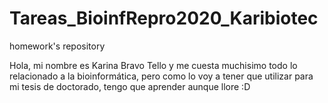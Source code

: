 # Tareas_BioinfRepro2020_Karibiotec
homework's repository

Hola, mi nombre es Karina Bravo Tello y me cuesta muchisimo todo lo relacionado a la bioinformática, pero como lo voy a tener que utilizar para mi tesis de doctorado, tengo que aprender aunque llore :D
